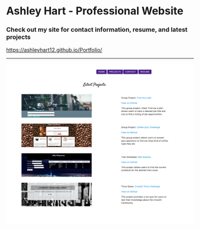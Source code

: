 # Ashley Hart - Professional Website
### Check out my site for contact information, resume, and latest projects
 https://ashleyhart12.github.io/Portfolio/
 <hr>

 
![Portfolio Screenshot](/Images/screenshot.png)
